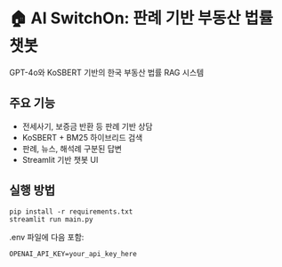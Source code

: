 # 🏠 AI SwitchOn: 판례 기반 부동산 법률 챗봇

GPT-4o와 KoSBERT 기반의 한국 부동산 법률 RAG 시스템

## 주요 기능
- 전세사기, 보증금 반환 등 판례 기반 상담
- KoSBERT + BM25 하이브리드 검색
- 판례, 뉴스, 해석례 구분된 답변
- Streamlit 기반 챗봇 UI

## 실행 방법
```
pip install -r requirements.txt
streamlit run main.py
```

.env 파일에 다음 포함:
```
OPENAI_API_KEY=your_api_key_here
```